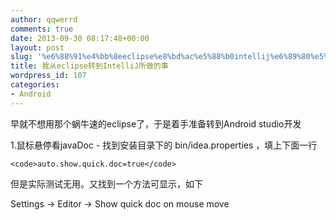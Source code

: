 ```yaml
---
author: qqwerrd
comments: true
date: 2013-09-30 08:17:48+00:00
layout: post
slug: '%e6%88%91%e4%bb%8eeclipse%e8%bd%ac%e5%88%b0intellij%e6%89%80%e5%81%9a%e7%9a%84%e4%ba%8b'
title: 我从eclipse转到IntelliJ所做的事
wordpress_id: 107
categories:
- Android
---
```


早就不想用那个蜗牛速的eclipse了，于是着手准备转到Android studio开发

1.鼠标悬停看javaDoc - 找到安装目录下的 bin/idea.properties ，填上下面一行

    
    <code>auto.show.quick.doc=true</code>


但是实际测试无用。又找到一个方法可显示，如下

Settings -> Editor -> Show quick doc on mouse move
